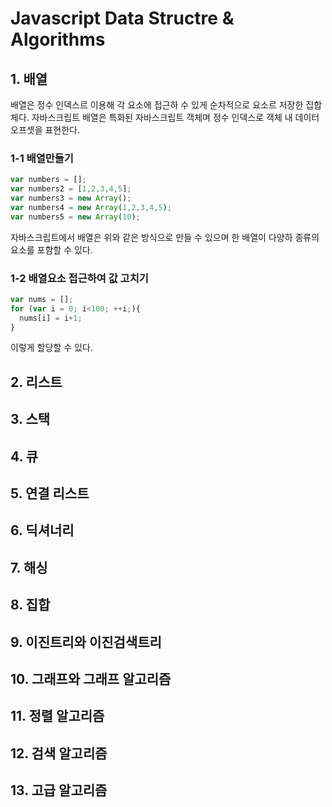 # Javascript Data Structre & Algorithms

## 1. 배열
배열은 정수 인덱스르 이용해 각 요소에 접근하 수 있게 순차적으로 요소르 저장한 집합체다. 자바스크립트 배열은 특화된 자바스크립트 객체며 정수 인덱스로 객체 내 데이터
오프셋을 표현한다.

### 1-1 배열만들기
```javascript
var numbers = [];
var numbers2 = [1,2,3,4,5];
var numbers3 = new Array();
var numbers4 = new Array(1,2,3,4,5);
var numbers5 = new Array(10);
```
자바스크립트에서 배열은 위와 같은 방식으로 만들 수 있으며 한 배열이 다양하 종류의 요소를 포함할 수 있다.

### 1-2 배열요소 접근하여 값 고치기
```javascript
var nums = [];
for (var i = 0; i<100; ++i;){
  nums[i] = i+1;
}
```
이렇게 할당할 수 있다.

## 2. 리스트
## 3. 스택
## 4. 큐
## 5. 연결 리스트
## 6. 딕셔너리
## 7. 해싱
## 8. 집합
## 9. 이진트리와 이진검색트리
## 10. 그래프와 그래프 알고리즘
## 11. 정렬 알고리즘
## 12. 검색 알고리즘
## 13. 고급 알고리즘
